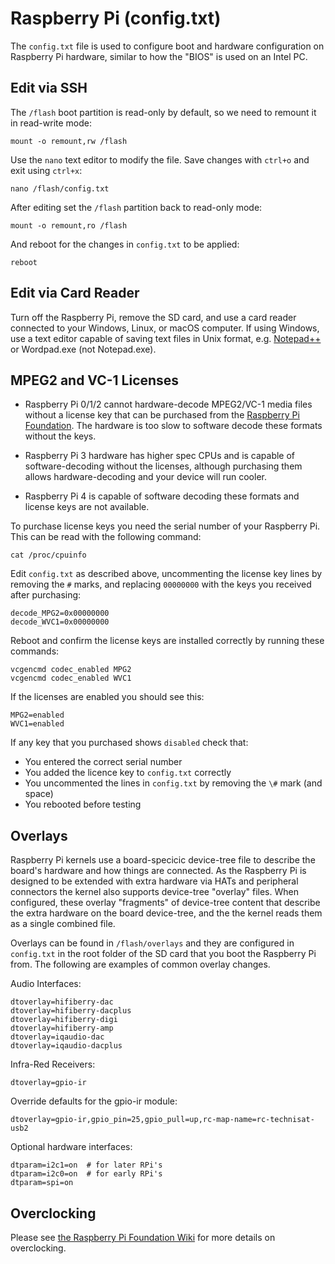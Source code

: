 # Raspberry Pi (config.txt)

The `config.txt` file is used to configure boot and hardware configuration on Raspberry Pi hardware, similar to how the "BIOS" is used on an Intel PC.

## Edit via SSH

The `/flash` boot partition is read-only by default, so we need to remount it in read-write mode:

```
mount -o remount,rw /flash
```

Use the `nano` text editor to modify the file. Save changes with `ctrl+o` and exit using `ctrl+x`:

```
nano /flash/config.txt
```

After editing set the `/flash` partition back to read-only mode:

```
mount -o remount,ro /flash
```

And reboot for the changes in `config.txt` to be applied:

```
reboot
```

## Edit via Card Reader

Turn off the Raspberry Pi, remove the SD card, and use a card reader connected to your Windows, Linux, or macOS computer. If using Windows, use a text editor capable of saving text files in Unix format, e.g. [Notepad++](https://notepad-plus-plus.org/downloads) or Wordpad.exe (not Notepad.exe).

## MPEG2 and VC-1 Licenses

* Raspberry Pi 0/1/2 cannot hardware-decode MPEG2/VC-1 media files without a license key that can be purchased from the [Raspberry Pi Foundation](http://www.raspberrypi.com/license-keys). The hardware is too slow to software decode these formats without the keys.

* Raspberry Pi 3 hardware has higher spec CPUs and is capable of software-decoding without the licenses, although purchasing them allows hardware-decoding and your device will run cooler. 

* Raspberry Pi 4 is capable of software decoding these formats and license keys are not available.

To purchase license keys you need the serial number of your Raspberry Pi. This can be read with the following command:

```
cat /proc/cpuinfo
```

Edit `config.txt` as described above, uncommenting the license key lines by removing the `#` marks, and replacing `00000000` with the keys you received after purchasing:

```
decode_MPG2=0x00000000
decode_WVC1=0x00000000
```

Reboot and confirm the license keys are installed correctly by running these commands:

```
vcgencmd codec_enabled MPG2
vcgencmd codec_enabled WVC1
```

If the licenses are enabled you should see this:

```
MPG2=enabled
WVC1=enabled
```

If any key that you purchased shows `disabled` check that:

* You entered the correct serial number
* You added the licence key to `config.txt` correctly
* You uncommented the lines in `config.txt` by removing the `\#` mark (and space)
* You rebooted before testing

## Overlays

Raspberry Pi kernels use a board-specicic device-tree file to describe the board's hardware and how things are connected. As the Raspberry Pi is designed to be extended with extra hardware via HATs and peripheral connectors the kernel also supports device-tree "overlay" files. When configured, these overlay "fragments" of device-tree content that describe the extra hardware on the board device-tree, and the the kernel reads them as a single combined file.

Overlays can be found in `/flash/overlays` and they are configured in `config.txt` in the root folder of the SD card that you boot the Raspberry Pi from. The following are examples of common overlay changes.

Audio Interfaces:

```
dtoverlay=hifiberry-dac
dtoverlay=hifiberry-dacplus
dtoverlay=hifiberry-digi
dtoverlay=hifiberry-amp
dtoverlay=iqaudio-dac
dtoverlay=iqaudio-dacplus
```

Infra-Red Receivers:
```
dtoverlay=gpio-ir
```

Override defaults for the gpio-ir module:
```
dtoverlay=gpio-ir,gpio_pin=25,gpio_pull=up,rc-map-name=rc-technisat-usb2
```

Optional hardware interfaces:
```
dtparam=i2c1=on  # for later RPi's
dtparam=i2c0=on  # for early RPi's
dtparam=spi=on
```

## Overclocking

Please see [the Raspberry Pi Foundation Wiki](http://elinux.org/RPiconfig#Overclocking) for more details on overclocking.
